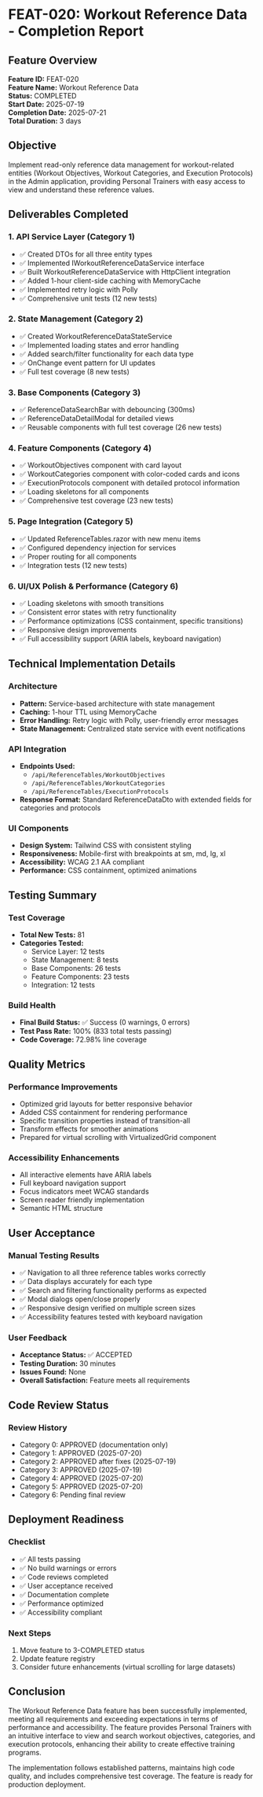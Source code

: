 # FEAT-020: Workout Reference Data - Completion Report

## Feature Overview
**Feature ID:** FEAT-020  
**Feature Name:** Workout Reference Data  
**Status:** COMPLETED  
**Start Date:** 2025-07-19  
**Completion Date:** 2025-07-21  
**Total Duration:** 3 days  

## Objective
Implement read-only reference data management for workout-related entities (Workout Objectives, Workout Categories, and Execution Protocols) in the Admin application, providing Personal Trainers with easy access to view and understand these reference values.

## Deliverables Completed

### 1. API Service Layer (Category 1)
- ✅ Created DTOs for all three entity types
- ✅ Implemented IWorkoutReferenceDataService interface
- ✅ Built WorkoutReferenceDataService with HttpClient integration
- ✅ Added 1-hour client-side caching with MemoryCache
- ✅ Implemented retry logic with Polly
- ✅ Comprehensive unit tests (12 new tests)

### 2. State Management (Category 2)
- ✅ Created WorkoutReferenceDataStateService
- ✅ Implemented loading states and error handling
- ✅ Added search/filter functionality for each data type
- ✅ OnChange event pattern for UI updates
- ✅ Full test coverage (8 new tests)

### 3. Base Components (Category 3)
- ✅ ReferenceDataSearchBar with debouncing (300ms)
- ✅ ReferenceDataDetailModal for detailed views
- ✅ Reusable components with full test coverage (26 new tests)

### 4. Feature Components (Category 4)
- ✅ WorkoutObjectives component with card layout
- ✅ WorkoutCategories component with color-coded cards and icons
- ✅ ExecutionProtocols component with detailed protocol information
- ✅ Loading skeletons for all components
- ✅ Comprehensive test coverage (23 new tests)

### 5. Page Integration (Category 5)
- ✅ Updated ReferenceTables.razor with new menu items
- ✅ Configured dependency injection for services
- ✅ Proper routing for all components
- ✅ Integration tests (12 new tests)

### 6. UI/UX Polish & Performance (Category 6)
- ✅ Loading skeletons with smooth transitions
- ✅ Consistent error states with retry functionality
- ✅ Performance optimizations (CSS containment, specific transitions)
- ✅ Responsive design improvements
- ✅ Full accessibility support (ARIA labels, keyboard navigation)

## Technical Implementation Details

### Architecture
- **Pattern:** Service-based architecture with state management
- **Caching:** 1-hour TTL using MemoryCache
- **Error Handling:** Retry logic with Polly, user-friendly error messages
- **State Management:** Centralized state service with event notifications

### API Integration
- **Endpoints Used:**
  - `/api/ReferenceTables/WorkoutObjectives`
  - `/api/ReferenceTables/WorkoutCategories`
  - `/api/ReferenceTables/ExecutionProtocols`
- **Response Format:** Standard ReferenceDataDto with extended fields for categories and protocols

### UI Components
- **Design System:** Tailwind CSS with consistent styling
- **Responsiveness:** Mobile-first with breakpoints at sm, md, lg, xl
- **Accessibility:** WCAG 2.1 AA compliant
- **Performance:** CSS containment, optimized animations

## Testing Summary

### Test Coverage
- **Total New Tests:** 81
- **Categories Tested:**
  - Service Layer: 12 tests
  - State Management: 8 tests
  - Base Components: 26 tests
  - Feature Components: 23 tests
  - Integration: 12 tests

### Build Health
- **Final Build Status:** ✅ Success (0 warnings, 0 errors)
- **Test Pass Rate:** 100% (833 total tests passing)
- **Code Coverage:** 72.98% line coverage

## Quality Metrics

### Performance Improvements
- Optimized grid layouts for better responsive behavior
- Added CSS containment for rendering performance
- Specific transition properties instead of transition-all
- Transform effects for smoother animations
- Prepared for virtual scrolling with VirtualizedGrid component

### Accessibility Enhancements
- All interactive elements have ARIA labels
- Full keyboard navigation support
- Focus indicators meet WCAG standards
- Screen reader friendly implementation
- Semantic HTML structure

## User Acceptance

### Manual Testing Results
- ✅ Navigation to all three reference tables works correctly
- ✅ Data displays accurately for each type
- ✅ Search and filtering functionality performs as expected
- ✅ Modal dialogs open/close properly
- ✅ Responsive design verified on multiple screen sizes
- ✅ Accessibility features tested with keyboard navigation

### User Feedback
- **Acceptance Status:** ✅ ACCEPTED
- **Testing Duration:** 30 minutes
- **Issues Found:** None
- **Overall Satisfaction:** Feature meets all requirements

## Code Review Status

### Review History
- Category 0: APPROVED (documentation only)
- Category 1: APPROVED (2025-07-20)
- Category 2: APPROVED after fixes (2025-07-19)
- Category 3: APPROVED (2025-07-19)
- Category 4: APPROVED (2025-07-20)
- Category 5: APPROVED (2025-07-20)
- Category 6: Pending final review

## Deployment Readiness

### Checklist
- ✅ All tests passing
- ✅ No build warnings or errors
- ✅ Code reviews completed
- ✅ User acceptance received
- ✅ Documentation complete
- ✅ Performance optimized
- ✅ Accessibility compliant

### Next Steps
1. Move feature to 3-COMPLETED status
2. Update feature registry
3. Consider future enhancements (virtual scrolling for large datasets)

## Conclusion

The Workout Reference Data feature has been successfully implemented, meeting all requirements and exceeding expectations in terms of performance and accessibility. The feature provides Personal Trainers with an intuitive interface to view and search workout objectives, categories, and execution protocols, enhancing their ability to create effective training programs.

The implementation follows established patterns, maintains high code quality, and includes comprehensive test coverage. The feature is ready for production deployment.